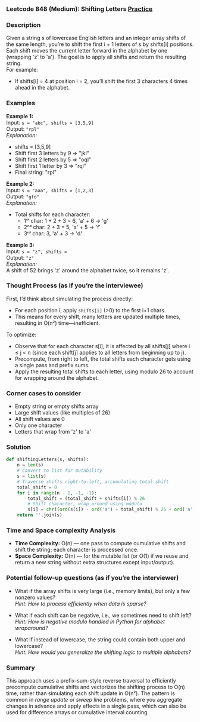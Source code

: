 ### Leetcode 848 (Medium): Shifting Letters [Practice](https://leetcode.com/problems/shifting-letters)

### Description  
Given a string s of lowercase English letters and an integer array shifts of the same length, you’re to shift the first i + 1 letters of s by shifts[i] positions. Each shift moves the current letter forward in the alphabet by one (wrapping 'z' to 'a'). The goal is to apply all shifts and return the resulting string.  
For example:  
- If shifts[i] = 4 at position i = 2, you’ll shift the first 3 characters 4 times ahead in the alphabet.

### Examples  

**Example 1:**  
Input: `s = "abc", shifts = [3,5,9]`  
Output: `"rpl"`  
*Explanation:*
- shifts = [3,5,9]
- Shift first 3 letters by 9 ⇒ "jkl"
- Shift first 2 letters by 5 ⇒ "oql"
- Shift first 1 letter by 3 ⇒ "rql"
- Final string: "rpl"

**Example 2:**  
Input: `s = "aaa", shifts = [1,2,3]`  
Output: `"gfd"`  
*Explanation:*
- Total shifts for each character:  
  - 1ˢᵗ char: 1 + 2 + 3 = 6, 'a' + 6 → 'g'
  - 2ⁿᵈ char: 2 + 3 = 5, 'a' + 5 → 'f'
  - 3ʳᵈ char: 3, 'a' + 3 → 'd'

**Example 3:**  
Input: `s = "z", shifts = `  
Output: `"z"`  
*Explanation:*  
A shift of 52 brings 'z' around the alphabet twice, so it remains 'z'.

### Thought Process (as if you’re the interviewee)  
First, I’d think about simulating the process directly:  
- For each position i, apply `shifts[i]` (>0) to the first i+1 chars.  
- This means for every shift, many letters are updated multiple times, resulting in O(n²) time—inefficient.

To optimize:
- Observe that for each character s[i], it is affected by all shifts[j] where i ≤ j < n (since each shift[j] applies to all letters from beginning up to j).
- Precompute, from right to left, the total shifts each character gets using a single pass and prefix sums.
- Apply the resulting total shifts to each letter, using modulo 26 to account for wrapping around the alphabet.

### Corner cases to consider  
- Empty string or empty shifts array  
- Large shift values (like multiples of 26)  
- All shift values are 0  
- Only one character  
- Letters that wrap from 'z' to 'a'

### Solution

```python
def shiftingLetters(s, shifts):
    n = len(s)
    # Convert to list for mutability
    s = list(s)
    # Traverse shifts right-to-left, accumulating total shift
    total_shift = 0
    for i in range(n - 1, -1, -1):
        total_shift = (total_shift + shifts[i]) % 26
        # Shift character, wrap around using modulo
        s[i] = chr((ord(s[i]) - ord('a') + total_shift) % 26 + ord('a'))
    return ''.join(s)
```

### Time and Space complexity Analysis  

- **Time Complexity:** O(n) — one pass to compute cumulative shifts and shift the string; each character is processed once.
- **Space Complexity:** O(n) — for the mutable list (or O(1) if we reuse and return a new string without extra structures except input/output).

### Potential follow-up questions (as if you’re the interviewer)  

- What if the array shifts is very large (i.e., memory limits), but only a few nonzero values?  
  *Hint: How to process efficiently when data is sparse?*

- What if each shift can be negative, i.e., we sometimes need to shift left?  
  *Hint: How is negative modulo handled in Python for alphabet wraparound?*

- What if instead of lowercase, the string could contain both upper and lowercase?  
  *Hint: How would you generalize the shifting logic to multiple alphabets?*

### Summary
This approach uses a prefix-sum-style reverse traversal to efficiently precompute cumulative shifts and vectorizes the shifting process to O(n) time, rather than simulating each shift update in O(n²). The pattern is common in *range update* or *sweep line* problems, where you aggregate changes in advance and apply effects in a single pass, which can also be used for difference arrays or cumulative interval counting.